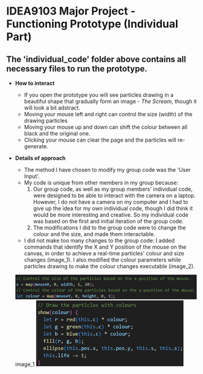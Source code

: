 # IDEA9103 Major Project - Functioning Prototype (Individual Part)
## The 'individual_code' folder above contains all necessary files to run the prototype.

- **How to interact**
    - If you open the prototype you will see particles drawing in a beautiful shape that gradually form an image - *The Scream*, though it will look a bit adstract.
    - Moving your mouse left and right can control the size (width) of the drawing particles
    - Moving your mouse up and down can shift the colour between all black and the original one.
    - Clicking your mouse can clear the page and the particles will re-generate.

- **Details of approach**
    - The method I have chosen to modify my group code was the 'User Input'.
    - My code is unique from other members in my group because:
        1. Our group code, as well as my group members' individual code, were designed to be able to interact with the camera on a laptop. However, I do not have a camera on my computer and I had to give up the idea for my own individual code, though I did think it would be more interesting and creative. So my individual code was based on the first and initial iteration of the group code.
        2. The modifications I did to the group code were to change the colour and the size, and made them interactable.
    - I did not make too many changes to the group code: I added commands that identify the X and Y position of the mouse on the canvas, in order to achieve a real-time particles' colour and size changes (image_1). I also modified the colour parameters while particles drawing to make the colour changes executable (image_2).

    ![image_1](screenshots/scsh_2.png)
    image_1
    ![image_2](screenshots/scsh_1.png)

